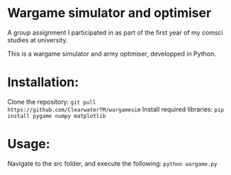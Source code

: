 # Wargame simulator and optimiser

A group assignment I participated in as part of the first year of my comsci studies at university.

This is a wargame simulator and army optimiser, developped in Python.

# Installation:

Clone the repository: `git pull https://github.com/ClearwaterTM/wargamesim`
Install required libraries: `pip install pygame numpy matplotlib`

# Usage:
Navigate to the src folder, and execute the following:
`python wargame.py`
		

